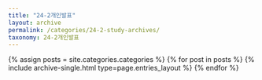 ```yaml
---
title: "24-2개인발표"
layout: archive
permalink: /categories/24-2-study-archives/
taxonomy: 24-2개인발표
---
```


{% assign posts = site.categories.categories %}
 {% for post in posts %} {% include archive-single.html type=page.entries_layout %} {% endfor %}
